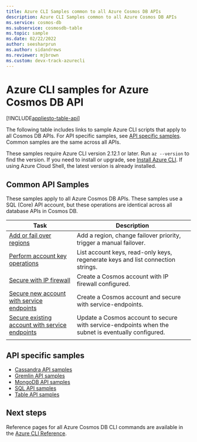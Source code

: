 ```yaml
---
title: Azure CLI Samples common to all Azure Cosmos DB APIs
description: Azure CLI Samples common to all Azure Cosmos DB APIs
ms.service: cosmos-db
ms.subservice: cosmosdb-table
ms.topic: sample
ms.date: 02/22/2022
author: seesharprun
ms.author: sidandrews
ms.reviewer: mjbrown
ms.custom: devx-track-azurecli
---
```


# Azure CLI samples for Azure Cosmos DB API

[!INCLUDE[appliesto-table-api](includes/appliesto-table-api.md)]

The following table includes links to sample Azure CLI scripts that apply to all Cosmos DB APIs. For API specific samples, see [API specific samples](#api-specific-samples). Common samples are the same across all APIs.

These samples require Azure CLI version 2.12.1 or later. Run `az --version` to find the version. If you need to install or upgrade, see [Install Azure CLI](/cli/azure/install-azure-cli). If using Azure Cloud Shell, the latest version is already installed.

## Common API Samples

These samples apply to all Azure Cosmos DB APIs. These samples use a SQL (Core) API account, but these operations are identical across all database APIs in Cosmos DB.

|Task | Description |
|---|---|
| [Add or fail over regions](scripts/cli/common/regions.md) | Add a region, change failover priority, trigger a manual failover.|
| [Perform account key operations](scripts/cli/common/keys.md) | List account keys, read-only keys, regenerate keys and list connection strings.|
| [Secure with IP firewall](scripts/cli/common/ipfirewall.md)| Create a Cosmos account with IP firewall configured.|
| [Secure new account with service endpoints](scripts/cli/common/service-endpoints.md)| Create a Cosmos account and secure with service-endpoints.|
| [Secure existing account with service endpoints](scripts/cli/common/service-endpoints-ignore-missing-vnet.md)| Update a Cosmos account to secure with service-endpoints when the subnet is eventually configured.|
|||

## API specific samples

- [Cassandra API samples](cassandra/cli-samples.md)
- [Gremlin API samples](graph/cli-samples.md)
- [MongoDB API samples](mongodb/cli-samples.md)
- [SQL API samples](sql/cli-samples.md)
- [Table API samples](table/cli-samples.md)

## Next steps

Reference pages for all Azure Cosmos DB CLI commands are available in the [Azure CLI Reference](/cli/azure/cosmosdb).
